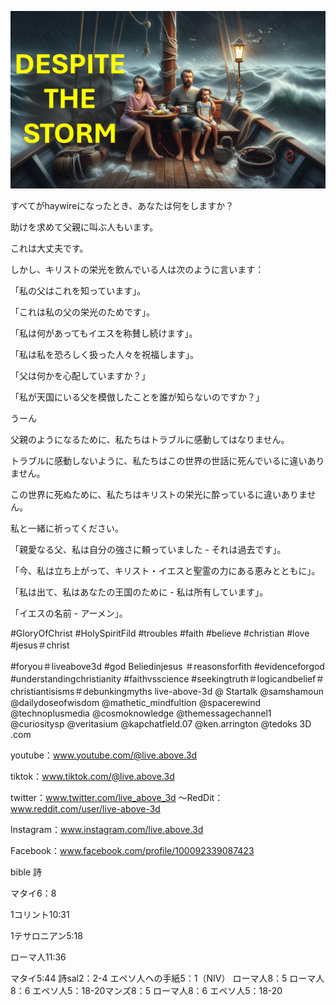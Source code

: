 ![Video cover image](../cover.jpg "cover photo")

すべてがhaywireになったとき、あなたは何をしますか？

助けを求めて父親に叫ぶ人もいます。

これは大丈夫です。

しかし、キリストの栄光を飲んでいる人は次のように言います：

「私の父はこれを知っています」。

「これは私の父の栄光のためです」。

「私は何があってもイエスを称賛し続けます」。

「私は私を恐ろしく扱った人々を祝福します」。

「父は何かを心配していますか？」

「私が天国にいる父を模倣したことを誰が知らないのですか？」

うーん

父親のようになるために、私たちはトラブルに感動してはなりません。

トラブルに感動しないように、私たちはこの世界の世話に死んでいるに違いありません。

この世界に死ぬために、私たちはキリストの栄光に酔っているに違いありません。

私と一緒に祈ってください。

「親愛なる父、私は自分の強さに頼っていました - それは過去です」。

「今、私は立ち上がって、キリスト・イエスと聖霊の力にある恵みとともに」。

「私は出て、私はあなたの王国のために - 私は所有しています」。

「イエスの名前 - アーメン」。


#GloryOfChrist #HolySpiritFild #troubles #faith #believe #christian #love #jesus＃christ

#foryou＃liveabove3d #god Beliedinjesus ＃reasonsforfith #evidenceforgod #understandingchristianity #faithvsscience #seekingtruth＃logicandbelief＃christiantisisms＃debunkingmyths live-above-3d @ Startalk @samshamoun @dailydoseofwisdom @mathetic_mindfultion @spacerewind @technoplusmedia @cosmoknowledge @themessagechannel1 @curiositysp @veritasium @kapchatfield.07 @ken.arrington @tedoks 3D .com

youtube：www.youtube.com/@live.above.3d


tiktok：www.tiktok.com/@live.above.3d

twitter：www.twitter.com/live_above_3d  〜RedDit：www.reddit.com/user/live-above-3d

Instagram：www.instagram.com/live.above.3d

Facebook：www.facebook.com/profile/100092339087423

bible 詩

マタイ6：8

1コリント10:31

1テサロニアン5:18


ローマ人11:36

マタイ5:44
詩sal2：2-4
エペソ人への手紙5：1（NIV）
ローマ人8：5
ローマ人8：6
エペソ人5：18-20マンズ8：5
ローマ人8：6
エペソ人5：18-20
